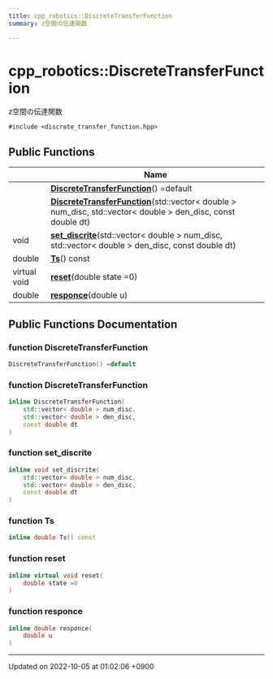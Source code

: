 ```yaml
---
title: cpp_robotics::DiscreteTransferFunction
summary: z空間の伝達関数 

---
```


# cpp_robotics::DiscreteTransferFunction



z空間の伝達関数 


`#include <discrete_transfer_function.hpp>`

## Public Functions

|                | Name           |
| -------------- | -------------- |
| | **[DiscreteTransferFunction](/cpp_robotics/doxybook/Classes/classcpp__robotics_1_1DiscreteTransferFunction/#function-discretetransferfunction)**() =default |
| | **[DiscreteTransferFunction](/cpp_robotics/doxybook/Classes/classcpp__robotics_1_1DiscreteTransferFunction/#function-discretetransferfunction)**(std::vector< double > num_disc, std::vector< double > den_disc, const double dt) |
| void | **[set_discrite](/cpp_robotics/doxybook/Classes/classcpp__robotics_1_1DiscreteTransferFunction/#function-set-discrite)**(std::vector< double > num_disc, std::vector< double > den_disc, const double dt) |
| double | **[Ts](/cpp_robotics/doxybook/Classes/classcpp__robotics_1_1DiscreteTransferFunction/#function-ts)**() const |
| virtual void | **[reset](/cpp_robotics/doxybook/Classes/classcpp__robotics_1_1DiscreteTransferFunction/#function-reset)**(double state =0) |
| double | **[responce](/cpp_robotics/doxybook/Classes/classcpp__robotics_1_1DiscreteTransferFunction/#function-responce)**(double u) |

## Public Functions Documentation

### function DiscreteTransferFunction

```cpp
DiscreteTransferFunction() =default
```


### function DiscreteTransferFunction

```cpp
inline DiscreteTransferFunction(
    std::vector< double > num_disc,
    std::vector< double > den_disc,
    const double dt
)
```


### function set_discrite

```cpp
inline void set_discrite(
    std::vector< double > num_disc,
    std::vector< double > den_disc,
    const double dt
)
```


### function Ts

```cpp
inline double Ts() const
```


### function reset

```cpp
inline virtual void reset(
    double state =0
)
```


### function responce

```cpp
inline double responce(
    double u
)
```


-------------------------------

Updated on 2022-10-05 at 01:02:06 +0900